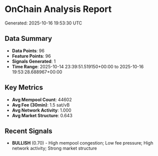 # OnChain Analysis Report
Generated: 2025-10-16 19:53:30 UTC

## Data Summary
- **Data Points**: 96
- **Feature Points**: 96
- **Signals Generated**: 1
- **Time Range**: 2025-10-14 23:39:51.519150+00:00 to 2025-10-16 19:53:28.688967+00:00

## Key Metrics
- **Avg Mempool Count**: 44602
- **Avg Fee (30min)**: 1.5 sat/vB
- **Avg Network Activity**: 1.000
- **Avg Market Structure**: 0.643

## Recent Signals
- **BULLISH** (0.70) - High mempool congestion; Low fee pressure; High network activity; Strong market structure
